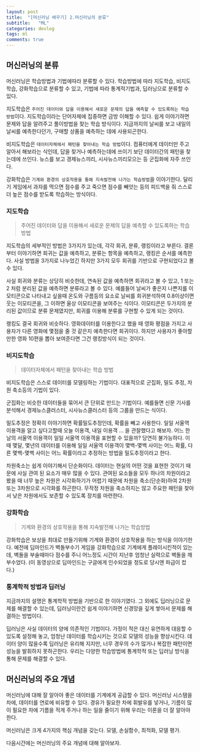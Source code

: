```yaml
---
layout: post
title:  "[머신러닝 배우기] 2.머신러닝의 분류"
subtitle:   "ML"
categories: devlog
tags: ml
comments: true
---
```



## 머신러닝의 분류

머신러닝은 학습방법과 기법에따라 분류할 수 있다. 학습방법에 따라 지도학습, 비지도학습, 강화학습으로 분류할 수 있고, 기법에 따라 통계적기법과, 딥러닝으로 분류할 수 있다.

지도학습은 `주어진 데이터와 답을 이용해서 새로운 문제의 답을 예측할 수 있도록하는 학습 방법`이다. 지도학습이라는 단어자체에 집중하면 금방 이해할 수 있다. 쉽게 이야기하면 문제와 답을 알려주고 풀이방법을 찾는 학습 방식이다. 지금까지의 날씨를 보고 내일의 날씨를 예측한다던가, 구매할 상품을 예측하는 데에 사용되곤한다. 

비지도학습은 `데이터자체에서 패턴을 찾아내는 학습 방법`이다. 컴퓨터에게 데이터만 주고 알아서 해보라는 식인데, 답을 찾거나 예측하는데에 쓰이기 보단 데이터간의 패턴을 찾는데에 쓰인다. 뉴스를 보고 경제뉴스끼리, 시사뉴스끼리모으는 등 군집화에 자주 쓰인다.

강화학습은 `기계와 환경의 상호작용을 통해 지속발전해 나가는 학습방법`을 이야기한다. 달리기 게임에서 과자를 먹으면 점수를 주고 죽으면 점수를 빼앗는 등의 피드백을 줘 스스로 더 높은 점수를 받도록 학습하는 방식이다. 

### 지도학습

> 주어진 데이터와 답을 이용해서 새로운 문제의 답을 예측할 수 있도록하는 학습 방법

지도학습의 세부적인 방법은 3가지가 있는데, 각각 회귀, 분류, 랭킹이라고 부른다. 결론부터 이야기하면 회귀는 값을 예측하고, 분류는 항목을 예측하고, 랭킹은 순서를 예측한다. 사실 방법을 3가지로 나누었긴 하지만 3가지 모두 회귀를 기반으로 구현되었다고 볼 수 있다.

사실 회귀와 분류는 상당히 비슷한데, 연속된 값을 예측하면 회귀라고 볼 수 있고, 1 또는 2 처럼 분리된 값을 예측하면 분류라고 볼 수 있다. 예를들어 날씨가 좋은지 나쁜지를 이모티콘으로 나타내고 싶을때 온도와 구름등의 요소로 날씨를 회귀분석하여 0.8이상이면 웃는 이모티콘을, 그 이하면 울상 이모티콘을 보여주는 식이다. 이모티콘은 두가지의 분리된 값이므로 분류 문제였지만, 회귀를 이용해 분류를 구현할 수 있게 되는 것이다.

랭킹도 결국 회귀와 비슷하다. 영화데이터를 이용한다고 했을 때 영화 평점을 가지고 사용자가 다른 영화에 몇점을 줄 것 같은지 예측한다면 회귀이다. 하지만 사용자가 좋아할 만한 영화 10편을 뽑아 보여준다면 그건 랭킹방식이 되는 것이다.

### 비지도학습

> 데이터자체에서 패턴을 찾아내는 학습 방법

비지도학습은 스스로 데이터를 모델링하는 기법이다. 대표적으로 군집화, 밀도 추정, 차원 축소등의 기법이 있다.

군집화는 비슷한 데이터들을 묶어서 큰 단위로 만드는 기법이다. 예를들면 신문 기사를 분석해서 경제뉴스클러스터, 시사뉴스클러스터 등의 그룹을 만드는 식이다.

밀도추정은 정확히 이야기하면 확률밀도추정인데, 확률을 빼고 사용한다. 일일 서울역 이용객을 알고 싶다고할때 오늘 이용객, 내일 이용객 ... 을 관찰했다고 해보자. 어느 한 날의 서울역 이용객이 일일 서울역 이용객을 표현할 수 있을까? 당연히 불가능하다. 이 때 몇달, 몇년의 데이터를 이용해 일일 서울역 이용객이 몇백-몇백 사이는 어느 확률, 다른 몇백-몇백 사이는 어느 확률이라고 추정하는 방법을 밀도추정이라고 한다.

차원축소는 쉽게 이야기해서 단순화이다. 데이터는 현실의 어떤 것을 표현한 것이기 때문에 사실 관여 된 요소가 매우 많을 수 있다. 관여된 요소들을 모두 하나의 차원이라고 봤을 때 너무 높은 차원은 시각화하기가 어렵기 때문에 차원을 축소(단순화)하여 2차원 또는 3차원으로 시각화를 하곤한다. 무작정 차원을 축소하지는 않고 주요한 패턴을 찾아서 낮은 차원에서도 보존할 수 있도록 장치를 마련한다.

### 강화학습

> 기계와 환경의 상호작용을 통해 지속발전해 나가는 학습방법

강화학습은 보상을 최대로 만들기위해 기계와 환경이 상호작용을 하는 방식을 이야기한다. 예전에 딥마인드가 벽돌부수기 게임을 강화학습으로 기계에게 플레이시킨적이 있는데, 벽돌을 부술때마다 점수를 주니 어느정도 시간이 지난후 엄청난 실력으로 벽돌을 깨부수었다. (이 동영상으로 딥마인드는 구글에게 인수되었을 정도로 당시엔 파급이 컸다.)

### 통계학적 방법과 딥러닝

지금까지의 설명은 통계학적 방법을 기반으로 한 이야기였다. 그 외에도 딥러닝으로 문제를 해결할 수 있는데, 딥러닝이란건 쉽게 이야기하면 신경망을 깊게 쌓아서 문제를 해결하는 방법이다. 

딥러닝은 사실 데이터의 양에 의존적인 기법이다. 가정이 적은 대신 유연하게 대응할 수 있도록 설정해 놓고, 엄청난 데이터를 학습시키는 것으로 모델의 성능을 향상시킨다. 데이터 양이 많을수록 딥러닝은 유리해 지지만, 너무 경우의 수가 많거나 복잡한 패턴이면 성능을 발휘하지 못하곤한다. 우리는 다양한 학습방법에 통계학적 또는 딥러닝 방식을 통해 문제를 해결할 수 있다. 

## 머신러닝의 주요 개념

머신러닝에 대해 잘 알아야 좋은 데이터를 기계에게 공급할 수 있다. 머신러닝 시스템을 차에, 데이터를 연로에 비유할 수 있다. 경유가 필요한 차에 휘발유를 넣거나, 기름이 많이 필요한 차에 기름을 적게 주거나 하는 일을 줄이기 위해 우리는 이론을 더 잘 알아야 한다.

머신러닝은 크게 4가지의 핵심 개념을 갖는다. 모델, 손실함수, 최적화, 모델 평가.

다음시간에는 머신러닝의 주요 개념에 대해 알아보자.